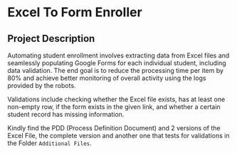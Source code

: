 # Excel To Form Enroller
## Project Description
Automating student enrollment involves extracting data from Excel files and seamlessly populating Google Forms for each individual student, including data validation. The end goal is to reduce the processing time per item by 80% and achieve better monitoring of overall activity using the logs provided by the robots.

 Validations include checking whether the Excel file exists, has at least one non-empty row, if the form exists in the given link, and whether a certain student record has missing information.

 Kindly find the PDD (Process Definition Document) and 2 versions of the Excel File, the complete version and another one that tests for validations in the Folder `Additional Files`.
